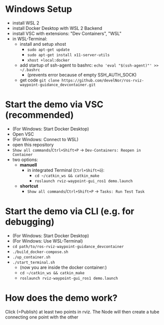 # Windows Setup
- install WSL 2
- install Docker Desktop with WSL 2 Backend
- install VSC with extensions: "Dev Containers", "WSL"
- in WSL-Terminal:
    - install and setup xhost
        - `sudo apt-get update`
        - `sudo apt-get install x11-server-utils`
        - `xhost +local:docker`
    - add startup of ssh-agent to bashrc: `echo 'eval "$(ssh-agent)"' >> ~/.bashrc`
        - (prevents error because of empty SSH_AUTH_SOCK)
    - get code `git clone https://github.com/develNor/ros-rviz-waypoint-guidance_devcontainer.git`

# Start the demo via VSC (recommended)
- (For Windows: Start Docker Desktop)
- Open VSC
- (For Windows: Connect to WSL)
- open this repository
- `Show all commands`/`Ctrl+Shift+P` -> `Dev-Containers: Reopen in Container`
- two options:
    - **manuell**    
        - in integrated Terminal (`Ctrl+Shift+ö`):
            - `cd ~/catkin_ws && catkin_make`
            - `roslaunch rviz-waypoint-gui_ros1 demo.launch`
    - **shortcut**
        - `Show all commands`/`Ctrl+Shift+P` -> `Tasks: Run Test Task`

# Start the demo via CLI (e.g. for debugging)
- (For Windows: Start Docker Desktop)
- (For Windows: Use WSL-Terminal)
- `cd path/to/ros-rviz-waypoint-guidance_devcontainer`
- `./build_docker-compose.sh`
- `./up_container.sh`
- `./start_terminal.sh`
    - (now you are inside the docker container:)
    - `cd ~/catkin_ws && catkin_make`
    - `roslaunch rviz-waypoint-gui_ros1 demo.launch`

# How does the demo work?
Click (=Publish) at least two points in rviz. The Node will then create a tube connecting one point with the other